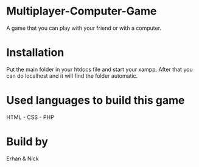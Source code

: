 # Multiplayer-Computer-Game
A game that you can play with your friend or with a computer.

# Installation

Put the main folder in your htdocs file and start your xampp. After that you can do localhost and it will find the folder automatic.

# Used languages to build this game
HTML - CSS - PHP


# Build by
Erhan & Nick
